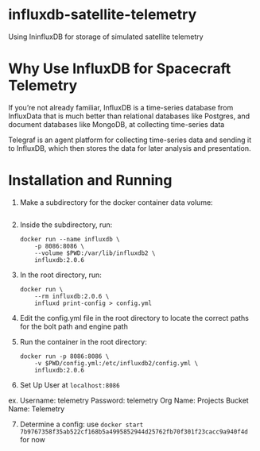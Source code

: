 # influxdb-satellite-telemetry
Using IninfluxDB for storage of simulated satellite telemetry

# Why Use InfluxDB for Spacecraft Telemetry
If you’re not already familiar, InfluxDB is a time-series database from InfluxData that is much better than relational databases like Postgres, and document databases like MongoDB, at collecting time-series data

Telegraf is an agent platform for collecting time-series data and sending it to InfluxDB, which then stores the data for later analysis and presentation.

# Installation and Running
1. Make a subdirectory for the docker container data volume: 
    ```mkdir ./influxdb-docker-data-volume && cd $_
    ```

2. Inside the subdirectory, run: 
    ```
    docker run --name influxdb \
        -p 8086:8086 \
        --volume $PWD:/var/lib/influxdb2 \
        influxdb:2.0.6
    ```

3. In the root directory, run: 
    ```
    docker run \
        --rm influxdb:2.0.6 \
        influxd print-config > config.yml
    ```

4. Edit the config.yml file in the root directory to locate the correct paths for the bolt path and engine path

5. Run the container in the root directory:
    ```
    docker run -p 8086:8086 \
        -v $PWD/config.yml:/etc/influxdb2/config.yml \
        influxdb:2.0.6
    ```

6. Set Up User at ```localhost:8086```

ex. Username: telemetry
    Password: telemetry
    Org Name: Projects
    Bucket Name: Telemetry

7. Determine a config: use ```docker start 7b9767358f35ab522cf168b5a4995852944d25762fb70f301f23cacc9a940f4d``` for now
